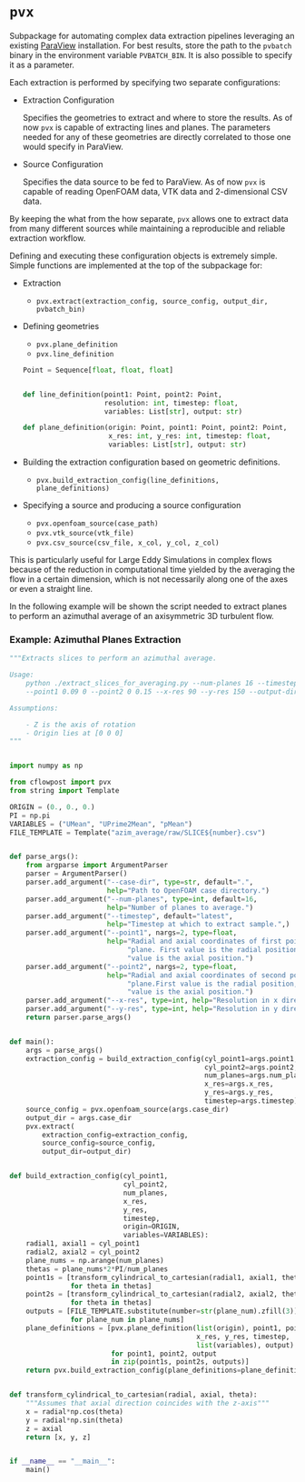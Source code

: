 `pvx`
=====

Subpackage for automating complex data extraction pipelines leveraging 
an existing [ParaView](https://www.paraview.org/) installation. For best
results, store the path to the `pvbatch` binary in the environment variable
`PVBATCH_BIN`. It is also possible to specify it as a parameter.

Each extraction is performed by specifying two separate configurations:

- Extraction Configuration
  
  Specifies the geometries to extract and where to store the results.
  As of now `pvx` is capable of extracting lines and planes. The parameters
  needed for any of these geometries are directly correlated to those
  one would specify in ParaView.

- Source Configuration
  
  Specifies the data source to be fed to ParaView. As of now `pvx` is capable
  of reading OpenFOAM data, VTK data and 2-dimensional CSV data.

By keeping the what from the how separate, `pvx` allows one to extract data 
from many different sources while maintaining a reproducible and reliable 
extraction workflow.

Defining and executing these configuration objects is extremely simple. Simple 
functions are implemented at the top of the subpackage for:

- Extraction
  - `pvx.extract(extraction_config, source_config, output_dir, pvbatch_bin)`

- Defining geometries
  - `pvx.plane_definition`
  - `pvx.line_definition`
  ```python
  Point = Sequence[float, float, float]
  
  
  def line_definition(point1: Point, point2: Point,
                      resolution: int, timestep: float,
                      variables: List[str], output: str)

  def plane_definition(origin: Point, point1: Point, point2: Point,
                       x_res: int, y_res: int, timestep: float,
                       variables: List[str], output: str)
  
- Building the extraction configuration based on geometric definitions.
  - `pvx.build_extraction_config(line_definitions, plane_definitions)`

- Specifying a source and producing a source configuration
  - `pvx.openfoam_source(case_path)`
  - `pvx.vtk_source(vtk_file)`
  - `pvx.csv_source(csv_file, x_col, y_col, z_col)`

This is particularly useful for Large Eddy Simulations in complex flows 
because of the reduction in computational time yielded by the averaging
the flow in a certain dimension, which is not necessarily along one of 
the axes or even a straight line. 

In the following example will be shown the script needed to extract planes
to perform an azimuthal average of an axisymmetric 3D turbulent flow.

### Example: Azimuthal Planes Extraction

```python
"""Extracts slices to perform an azimuthal average.

Usage:
    python ./extract_slices_for_averaging.py --num-planes 16 --timestep latest \\
    --point1 0.09 0 --point2 0 0.15 --x-res 90 --y-res 150 --output-dir "."

Assumptions:

    - Z is the axis of rotation
    - Origin lies at [0 0 0]
"""


import numpy as np

from cflowpost import pvx
from string import Template

ORIGIN = (0., 0., 0.)
PI = np.pi
VARIABLES = ("UMean", "UPrime2Mean", "pMean")
FILE_TEMPLATE = Template("azim_average/raw/SLICE${number}.csv")


def parse_args():
    from argparse import ArgumentParser
    parser = ArgumentParser()
    parser.add_argument("--case-dir", type=str, default=".",
                        help="Path to OpenFOAM case directory.")
    parser.add_argument("--num-planes", type=int, default=16,
                        help="Number of planes to average.")
    parser.add_argument("--timestep", default="latest",
                        help="Timestep at which to extract sample.",)
    parser.add_argument("--point1", nargs=2, type=float,
                        help="Radial and axial coordinates of first point of"
                             "plane. First value is the radial position, second"
                             "value is the axial position.")
    parser.add_argument("--point2", nargs=2, type=float,
                        help="Radial and axial coordinates of second point of"
                             "plane.First value is the radial position, second"
                             "value is the axial position.")
    parser.add_argument("--x-res", type=int, help="Resolution in x direction.")
    parser.add_argument("--y-res", type=int, help="Resolution in y direction.")
    return parser.parse_args()


def main():
    args = parse_args()
    extraction_config = build_extraction_config(cyl_point1=args.point1,
                                                cyl_point2=args.point2,
                                                num_planes=args.num_planes,
                                                x_res=args.x_res,
                                                y_res=args.y_res,
                                                timestep=args.timestep)
    source_config = pvx.openfoam_source(args.case_dir)
    output_dir = args.case_dir
    pvx.extract(
        extraction_config=extraction_config,
        source_config=source_config,
        output_dir=output_dir)


def build_extraction_config(cyl_point1,
                            cyl_point2,
                            num_planes,
                            x_res,
                            y_res,
                            timestep,
                            origin=ORIGIN,
                            variables=VARIABLES):
    radial1, axial1 = cyl_point1
    radial2, axial2 = cyl_point2
    plane_nums = np.arange(num_planes)
    thetas = plane_nums*2*PI/num_planes
    point1s = [transform_cylindrical_to_cartesian(radial1, axial1, theta)
               for theta in thetas]
    point2s = [transform_cylindrical_to_cartesian(radial2, axial2, theta)
               for theta in thetas]
    outputs = [FILE_TEMPLATE.substitute(number=str(plane_num).zfill(3))
               for plane_num in plane_nums]
    plane_definitions = [pvx.plane_definition(list(origin), point1, point2,
                                              x_res, y_res, timestep,
                                              list(variables), output)
                         for point1, point2, output
                         in zip(point1s, point2s, outputs)]
    return pvx.build_extraction_config(plane_definitions=plane_definitions)


def transform_cylindrical_to_cartesian(radial, axial, theta):
    """Assumes that axial direction coincides with the z-axis"""
    x = radial*np.cos(theta)
    y = radial*np.sin(theta)
    z = axial
    return [x, y, z]


if __name__ == "__main__":
    main()

```
